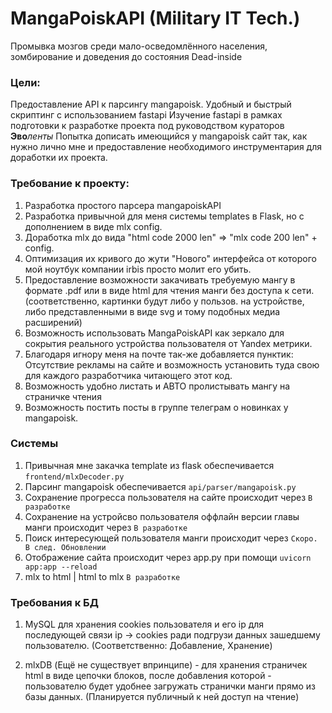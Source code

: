 # MangaPoiskAPI (Military IT Tech.)
Промывка мозгов среди мало-осведомлённого населения, зомбирование и доведения до состояния
Dead-inside

### Цели:

Предоставление API к парсингу mangapoisk.
Удобный и быстрый скриптинг с использованием fastapi
Изучение fastapi в рамках подготовки к разработке проекта под руководством кураторов 
**Эво***ленты*
Попытка дописать имеющийся у mangapoisk сайт так, как нужно лично мне и предоставление
необходимого инструментария для доработки их проекта.

### Требование к проекту:

1. Разработка простого парсера mangapoiskAPI 
2. Разработка привычной для меня системы templates в Flask, но с дополнением в виде mlx
config.
3. Доработка mlx до вида "html code 2000 len" => "mlx code 200 len" + config.
4. Оптимизация их кривого до жути "Нового" интерфейса от которого мой ноутбук компании 
irbis просто молит его убить.
5. Предоставление возможности закачивать требуемую мангу в формате .pdf или в виде 
html для чтения манги без доступа к сети. (соответственно, картинки будут либо у пользов.
на устройстве, либо представленными в виде svg и тому подобных медиа расширений)
6. Возможность  использовать MangaPoiskAPI как зеркало для сокрытия реального устройства
пользователя от Yandex метрики.
7. Благодаря игнору меня на почте так-же добавляется пунктик: Отсутствие рекламы на сайте
и возможность установить туда свою для каждого разработчика читающего этот код.
8. Возможность удобно листать и АВТО пролистывать мангу на страничке чтения
9. Возможность постить посты в группе телеграм о новинках у mangapoisk.

### Системы 

1. Привычная мне закачка template из flask обеспечивается ```frontend/mlxDecoder.py```
2. Парсинг mangapoisk обеспечивается ```api/parser/mangapoisk.py```
3. Сохранение прогресса пользователя на сайте происходит через ```В разработке```
4. Сохранение на устройсво пользователя оффлайн версии главы манги происходит через
```В разработке```
5. Поиск интересующей пользователя манги происходит через ```Скоро. В след. Обновлении```
6. Отображение сайта происходит через app.py при помощи ```uvicorn app:app --reload```
7. mlx to html | html to mlx ```В разработке```
### Требования к БД

1. MySQL для хранения cookies пользователя и его ip для последующей связи ip -> cookies
ради подгрузи данных зашедшему пользователю. (Соответственно: Добавление, Хранение)

2. mlxDB (Ещё не существует впринципе) - для хранения страничек html в виде цепочки блоков,
после добавления которой - пользователю будет удобнее загружать странички манги прямо из 
базы данных. (Планируется публичный к ней доступ на чтение)
